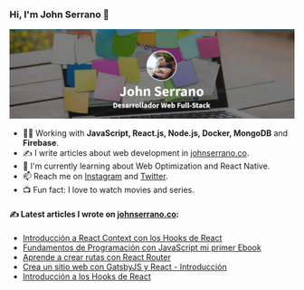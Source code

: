 ### Hi, I'm John Serrano 👋

![Portada](https://github.com/johnsi15/johnsi15/blob/master/img/portada.jpg?raw=true)

- 👨‍💻 Working with **JavaScript, React.js, Node.js, Docker, MongoDB** and **Firebase**.
- ✍ I write articles about web development in [johnserrano.co](https://johnserrano.co/).
- 🌱   I'm currently learning about Web Optimization and React Native.
- 📫   Reach me on [Instagram](https://instagram.com/jandrey15) and [Twitter](https://twitter.com/jandrey15).
- 📺  Fun fact: I love to watch movies and series.


#### ✍ Latest articles I wrote on [johnserrano.co](https://johnserrano.co/):
- [Introducción a React Context con los Hooks de React](https://johnserrano.co/blog/introduccion-a-react-context-con-los-hooks-de-react/)
- [Fundamentos de Programación con JavaScript mi primer Ebook](https://johnserrano.co/blog/fundamentos-de-programacion-con-javascript-mi-primer-ebook/)
- [Aprende a crear rutas con React Router](https://johnserrano.co/blog/aprende-a-crear-rutas-con-react-router/)
- [Crea un sitio web con GatsbyJS y React - Introducción](https://johnserrano.co/blog/crea-un-sitio-web-con-gatsbyjs-y-react-introduccion/)
- [Introducción a los Hooks de React](https://johnserrano.co/blog/introduccion-a-los-hooks-de-react/)

<!--
**johnsi15/johnsi15** is a ✨ _special_ ✨ repository because its `README.md` (this file) appears on your GitHub profile.

Here are some ideas to get you started:

- 🔭 I’m currently working on ...
- 🌱 I’m currently learning ...
- 👯 I’m looking to collaborate on ...
- 🤔 I’m looking for help with ...
- 💬 Ask me about ...
- 📫 How to reach me: ...
- 😄 Pronouns: ...
- ⚡ Fun fact: ...
-->
